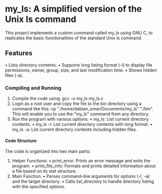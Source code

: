 # my_ls: A simplified version of the Unix ls command
This project implements a custom command called my_ls using GNU C, to replicates the basic functionalities of the standard Unix ls command.

## Features
•	Lists directory contents.
•	Supports long listing format (-l) to display file permissions, owner, group, size, and last modification time.
•	Shows hidden files (-a).

### Compiling and Running
1.	Compile the code using: gcc -o my_ls my_ls.c
2.	Login as a root user and copy the file to the bin directory using a command like this: cp "./home/debian_omar/Documents/my_ls" "./bin". This will enable you to use the "my_ls" command from any directory.
3.	Run the program with various options:
      • my_ls: List current directory contents.
      • my_ls -l: List current directory contents with long format.
      • my_ls -a: List current directory contents including hidden files.
  	
#### Code Structure
The code is organized into two main parts:
1.	Helper Functions:
      •	print_error: Prints an error message and exits the program.
      •	print_file_info: Formats and prints detailed information about a file based on its stat structure.
2.	Main Function:
      •	Parses command-line arguments for options (-l, -a) and the target directory.
      •	Calls list_directory to handle directory listing with the specified options.

